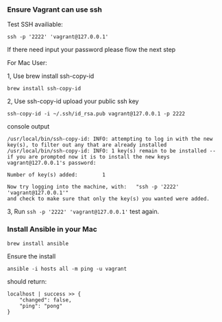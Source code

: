 ### Ensure Vagrant can use ssh

Test SSH availiable:

```
ssh -p '2222' 'vagrant@127.0.0.1'
```

If there need input your password please flow the next step


For Mac User:




1, Use brew install ssh-copy-id

```
brew install ssh-copy-id
```
2, Use ssh-copy-id upload your public ssh key

```
ssh-copy-id -i ~/.ssh/id_rsa.pub vagrant@127.0.0.1 -p 2222
```

console output

```
/usr/local/bin/ssh-copy-id: INFO: attempting to log in with the new key(s), to filter out any that are already installed
/usr/local/bin/ssh-copy-id: INFO: 1 key(s) remain to be installed -- if you are prompted now it is to install the new keys
vagrant@127.0.0.1's password:

Number of key(s) added:        1

Now try logging into the machine, with:   "ssh -p '2222' 'vagrant@127.0.0.1'"
and check to make sure that only the key(s) you wanted were added.
```

3, Run ```ssh -p '2222' 'vagrant@127.0.0.1'``` test again.

### Install Ansible in your Mac

```
brew install ansible
```

Ensure the install


```
ansible -i hosts all -m ping -u vagrant
```

should return:

```
localhost | success >> {
    "changed": false,
    "ping": "pong"
}
```
